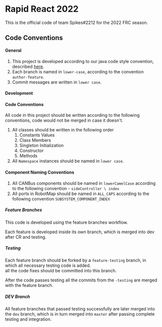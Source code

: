 # Rapid React 2022

This is the official code of team Spikes#2212 for the 2022 FRC season.

## Code Conventions

#### General

1. This project is developed according to our java code style convention,
   described [here](https://docs.google.com/document/d/1rGkyMf1XVvJ3K8mu5f1Gea2YFeEx2MpBVQo05D9ZVtY/edit?usp=sharing).
2. Each branch is named in `lower-case`, according to the convention `author-feature`.
3. Commit messages are written in `lower case`.

#### Development

#### Code Conventions

All code in this project should be written according to the following conventions, code would not be merged in case it
doesn't.

1. All classes should be written in the following order
    1. Constants Values
    2. Class Members
    3. Singleton Initialization
    4. Constructor
    5. Methods
2. All `Namespace` instances should be named in `lower case`.

#### Component Naming Conventions

1. All CANBus components should be named in `lowerCamelCase` according to the following convention -
   `sideController \ index`
2. All ports in RobotMap should be named in `ALL_CAPS` according to the following convention `SUBSYSTEM_COMPONENT_INDEX`

##### Feature Branches

This code is developed using the feature branches workflow.

Each feature is developed inside its own branch, which is merged into dev after CR and testing.

##### Testing

Each feature branch should be forked by a `feature-testing` branch, in which all necessary testing code is
added. <br>
all the code fixes should be committed into this branch.

After the code passes testing all the commits from the `-testing` are merged with the feature branch.

##### DEV Branch

All feature branches that passed testing successfully are later merged into the `dev` branch, which is in turn merged
into `master` after passing complete testing and integration.
